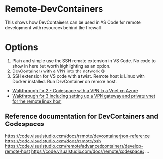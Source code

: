 # Remote-DevContainers
This shows how DevContainers can be used in VS Code for remote development with resources behind the firewall

# Options
1) Plain and simple use the SSH remote extension in VS Code. No code to show in here but worth highlighting as an option.
2) DevContainers with a VPN into the network :smile:
3) SSH extension for VS code with a twist. Remote host is Linux with Docker installed. Run DevContainer on remote host.

- [Walkthrough for 2 - Codespace with a VPN to a Vnet on Azure](Codesapce_with_a_vpn_to_vnet.md)
- [Walkthrough for 3 including setting up a VPN gateway and private vnet for the remote linux host](Remote_linux_host_with_private_vnet.md)

## Reference documentation for DevContainers and Codespaces

https://code.visualstudio.com/docs/remote/devcontainerjson-reference
https://code.visualstudio.com/docs/remote/ssh
https://code.visualstudio.com/remote/advancedcontainers/develop-remote-host
https://code.visualstudio.com/docs/remote/codespaces
...
